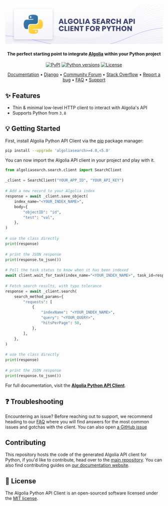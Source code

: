 <p align="center">
  <a href="https://www.algolia.com">
    <img alt="Algolia for Python" src="https://raw.githubusercontent.com/algolia/algoliasearch-client-common/master/banners/python.png" >
  </a>

  <h4 align="center">The perfect starting point to integrate <a href="https://algolia.com" target="_blank">Algolia</a> within your Python project</h4>

  <p align="center">
    <a href="https://pypi.org/project/algoliasearch"><img src="https://img.shields.io/pypi/v/algoliasearch.svg" alt="PyPI"></img></a>
    <a href="https://pypi.org/project/algoliasearch"><img src="https://img.shields.io/pypi/pyversions/ansicolortags.svg" alt="Python versions"></img></a>
    <a href="https://pypi.org/project/algoliasearch"><img src="https://img.shields.io/pypi/l/ansicolortags.svg" alt="License"></a>
  </p>
</p>

<p align="center">
  <a href="https://www.algolia.com/doc/api-client/getting-started/install/python/" target="_blank">Documentation</a>  •
  <a href="https://github.com/algolia/algoliasearch-django" target="_blank">Django</a>  •
  <a href="https://discourse.algolia.com" target="_blank">Community Forum</a>  •
  <a href="http://stackoverflow.com/questions/tagged/algolia" target="_blank">Stack Overflow</a>  •
  <a href="https://github.com/algolia/algoliasearch-client-python/issues" target="_blank">Report a bug</a>  •
  <a href="https://www.algolia.com/doc/api-client/troubleshooting/faq/python/" target="_blank">FAQ</a>  •
  <a href="https://alg.li/support" target="_blank">Support</a>
</p>

## ✨ Features

- Thin & minimal low-level HTTP client to interact with Algolia's API
- Supports Python from `3.8`

## 💡 Getting Started

First, install Algolia Python API Client via the [pip](https://pip.pypa.io/en/stable/installing) package manager:

```bash
pip install --upgrade 'algoliasearch>=4.0,<5.0'
```

You can now import the Algolia API client in your project and play with it.

```py
from algoliasearch.search.client import SearchClient

_client = SearchClient("YOUR_APP_ID", "YOUR_API_KEY")

# Add a new record to your Algolia index
response = await _client.save_object(
    index_name="<YOUR_INDEX_NAME>",
    body={
        "objectID": "id",
        "test": "val",
    },
)

# use the class directly
print(response)

# print the JSON response
print(response.to_json())

# Poll the task status to know when it has been indexed
await client.wait_for_task(index_name="<YOUR_INDEX_NAME>", task_id=response.task_id)

# Fetch search results, with typo tolerance
response = await _client.search(
    search_method_params={
        "requests": [
            {
                "indexName": "<YOUR_INDEX_NAME>",
                "query": "<YOUR_QUERY>",
                "hitsPerPage": 50,
            },
        ],
    },
)

# use the class directly
print(response)

# print the JSON response
print(response.to_json())
```

For full documentation, visit the **[Algolia Python API Client](https://www.algolia.com/doc/api-client/getting-started/install/python/)**.

## ❓ Troubleshooting

Encountering an issue? Before reaching out to support, we recommend heading to our [FAQ](https://www.algolia.com/doc/api-client/troubleshooting/faq/python/) where you will find answers for the most common issues and gotchas with the client. You can also open [a GitHub issue](https://github.com/algolia/api-clients-automation/issues/new?assignees=&labels=&projects=&template=Bug_report.md)

## Contributing

This repository hosts the code of the generated Algolia API client for Python, if you'd like to contribute, head over to the [main repository](https://github.com/algolia/api-clients-automation). You can also find contributing guides on [our documentation website](https://api-clients-automation.netlify.app/docs/contributing/introduction).

## 📄 License

The Algolia Python API Client is an open-sourced software licensed under the [MIT license](LICENSE).
